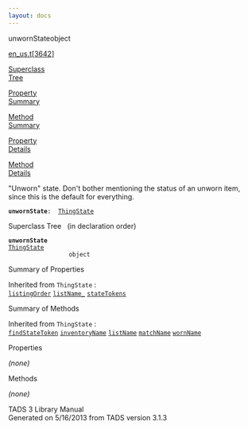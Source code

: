 ```yaml
---
layout: docs
---
```

<span class="title">unwornState</span><span class="type">object</span>

[en_us.t](../file/en_us.t.html)\[[3642](../source/en_us.t.html#3642)\]

[Superclass  
Tree](#_SuperClassTree_)

[Property  
Summary](#_PropSummary_)

[Method  
Summary](#_MethodSummary_)

[Property  
Details](#_Properties_)

[Method  
Details](#_Methods_)



"Unworn" state. Don't bother mentioning the status of an unworn item,
since this is the default for everything.

**`unwornState`**` :   `[`ThingState`](../object/ThingState.html)



<span id="_SuperClassTree_"></span>



<span class="hdln">Superclass Tree</span>   (in declaration order)



**`unwornState`**  
[`ThingState`](../object/ThingState.html)  
`                 object`  
<span id="_PropSummary_"></span>



<span class="hdln">Summary of Properties</span>  





Inherited from `ThingState` :  
[`listingOrder`](../object/ThingState.html#listingOrder) [`listName_`](../object/ThingState.html#listName_) [`stateTokens`](../object/ThingState.html#stateTokens)

<span id="_MethodSummary_"></span>



<span class="hdln">Summary of Methods</span>  





Inherited from `ThingState` :  
[`findStateToken`](../object/ThingState.html#findStateToken) [`inventoryName`](../object/ThingState.html#inventoryName) [`listName`](../object/ThingState.html#listName) [`matchName`](../object/ThingState.html#matchName) [`wornName`](../object/ThingState.html#wornName)

<span id="_Properties_"></span>



<span class="hdln">Properties</span>  



*(none)* <span id="_Methods_"></span>



<span class="hdln">Methods</span>  



*(none)*



TADS 3 Library Manual  
Generated on 5/16/2013 from TADS version 3.1.3


